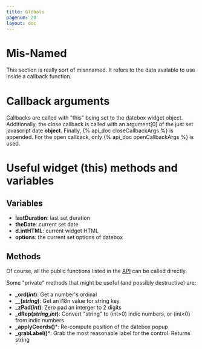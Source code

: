 ```yaml
---
title: Globals
pagenum: 20
layout: doc
---
```


# Mis-Named
This section is really sort of misnnamed.  It refers to the data avalable to use 
inside a callback function.

# Callback arguments
Callbacks are called with "this" being set to the datebox widget object.  
Additionally, the close callback is called with an argument[0] of the just set 
javascript date **object**.  Finally, {% api_doc closeCallbackArgs %} is 
appended.  For the open callback, only {% api_doc openCallbackArgs %} is used.

# Useful widget (this) methods and variables

## Variables

 - **lastDuration**: last set duration
 - **theDate**: current set date
 - **d.intHTML**: current widget HTML
 - **options**: the current set options of datebox

## Methods

Of course, all the public functions listed in the [API]({{site.basesite}}api/) 
can be called directly.

Some "private" methods that might be useful (and possibly destructive) are:

 - **_ord(*int*)**: Get a number's ordinal
 - **__(*string*)**: Get an i18n value for string key
 - **_zPad(*int*)**: Zero pad an interger to 2 digits
 - **_dRep(*string*,*int*)**: Convert "string" to (int>0) indic numbers, or (int<0) from indic numbers
 - **_applyCoords()***: Re-compute position of the datebox popup
 - **_grabLabel()***: Grab the most reasonable label for the control. Returns string
